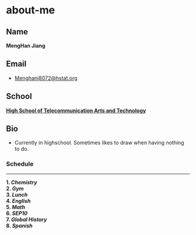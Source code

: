 # about-me

## Name

**MengHan Jiang**

## Email

*  Menghanj8072@hstat.org

## School

[**High School of Telecommunication Arts and Technology**](www.hstat.org)

## Bio

*  Currently in highschool. Sometimes likes to draw when having nothing to do.

### Schedule
---
**1. _Chemistry_**  
**2. _Gym_**  
**3. _Lunch_**  
**4. _English_**  
**5. _Math_**  
**6. _SEP10_**  
**7. _Global History_**  
**8. _Spanish_**  
